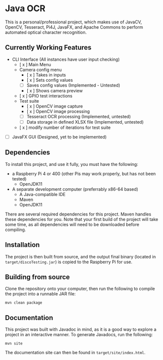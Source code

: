 # Java OCR

This is a personal/professional project, which makes use of JavaCV, OpenCV, Tesseract, Pi4J, JavaFX, and Apache Commons to perform automated optical character recognition.

## Currently Working Features

- CLI Interface (All instances have user input checking)
	- [ x ] Main Menu
	- Camera config menu
		- [ x ] Takes in inputs
		- [ x ] Sets config values
		- [ ] Saves config values (Implemented - Untested)
		- [ x ] Shows camera preview
	- [ x ] GPIO test interactions
	- Test suite
		- [ x ] OpenCV image capture
		- [ x ] OpenCV image processing
		- [ ] Tesseract OCR processing (Implemented, untested)
		- [ ] Data storage in defined XLSX file (Implemented, untested)
	- [ x ] modify number of iterations for test suite
- [ ] JavaFX GUI (Designed, yet to be implemented)

## Dependencies
To install this project, and use it fully, you must have the following:
- a Raspberry Pi 4 or 400 (other Pis may work properly, but has not been tested)
	- OpenJDK11
- A separate development computer (preferrably x86-64 based)
	- A Java-compatible IDE
	- Maven
	- OpenJDK11

There are several required dependencies for this project. Maven handles these dependencies for you. Note that your first build of the project will take some time, as all dependencies will need to be downloaded before compiling.

## Installation

The project is then built from source, and the output final binary (located in `target/discoTesting.jar`) is copied to the Raspberry Pi for use.

## Building from source

Clone the repository onto your computer, then run the following to compile the project into a runnable JAR file:

```
mvn clean package
```

## Documentation

This project was built with Javadoc in mind, as it is a good way to explore a project in an interactive manner. To generate Javadocs, run the following:

```
mvn site
```

The documentation site can then be found in `target/site/index.html`.
